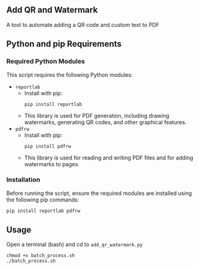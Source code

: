 ## Add QR and Watermark
A tool to automate adding a QR code and custom text to PDF 

## Python and pip Requirements

### Required Python Modules
This script requires the following Python modules:

- `reportlab`  
  - Install with pip:  
    ```
    pip install reportlab
    ```
  - This library is used for PDF generation, including drawing watermarks, generating QR codes, and other graphical features.
- `pdfrw`  
  - Install with pip:  
    ```
    pip install pdfrw
    ```
  - This library is used for reading and writing PDF files and for adding watermarks to pages.

### Installation

Before running the script, ensure the required modules are installed using the following pip commands:

```bash
pip install reportlab pdfrw
```
## Usage
Open a terminal (bash) and cd to ```add_qr_watermark.py```
```
chmod +x batch_process.sh
./batch_process.sh
```
